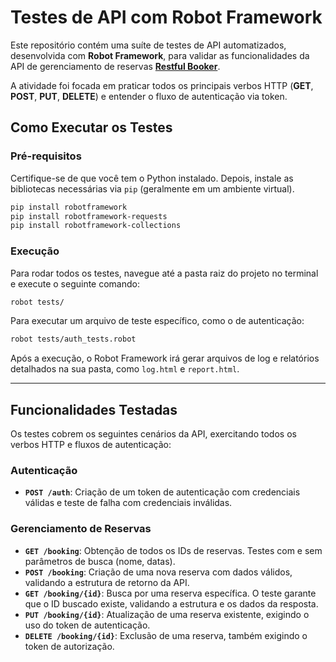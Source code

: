 # Testes de API com Robot Framework

Este repositório contém uma suíte de testes de API automatizados, desenvolvida com **Robot Framework**, para validar as funcionalidades da API de gerenciamento de reservas [**Restful Booker**](https://restful-booker.herokuapp.com/apidoc/index.html).

A atividade foi focada em praticar todos os principais verbos HTTP (**GET**, **POST**, **PUT**, **DELETE**) e entender o fluxo de autenticação via token.


## Como Executar os Testes

### Pré-requisitos

Certifique-se de que você tem o Python instalado. Depois, instale as bibliotecas necessárias via `pip` (geralmente em um ambiente virtual).

```bash
pip install robotframework
pip install robotframework-requests
pip install robotframework-collections
```

### Execução

Para rodar todos os testes, navegue até a pasta raiz do projeto no terminal e execute o seguinte comando:

```bash
robot tests/
```

Para executar um arquivo de teste específico, como o de autenticação:

```bash
robot tests/auth_tests.robot
```

Após a execução, o Robot Framework irá gerar arquivos de log e relatórios detalhados na sua pasta, como `log.html` e `report.html`.

-----

## Funcionalidades Testadas

Os testes cobrem os seguintes cenários da API, exercitando todos os verbos HTTP e fluxos de autenticação:

### Autenticação

  * **`POST /auth`**: Criação de um token de autenticação com credenciais válidas e teste de falha com credenciais inválidas.

### Gerenciamento de Reservas

  * **`GET /booking`**: Obtenção de todos os IDs de reservas. Testes com e sem parâmetros de busca (nome, datas).
  * **`POST /booking`**: Criação de uma nova reserva com dados válidos, validando a estrutura de retorno da API.
  * **`GET /booking/{id}`**: Busca por uma reserva específica. O teste garante que o ID buscado existe, validando a estrutura e os dados da resposta.
  * **`PUT /booking/{id}`**: Atualização de uma reserva existente, exigindo o uso do token de autenticação.
  * **`DELETE /booking/{id}`**: Exclusão de uma reserva, também exigindo o token de autorização.
